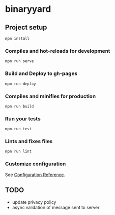 # binaryyard

## Project setup
```
npm install
```

### Compiles and hot-reloads for development
```
npm run serve
```

### Build and Deploy to gh-pages
```
npm run deploy
```

### Compiles and minifies for production
```
npm run build
```

### Run your tests
```
npm run test
```

### Lints and fixes files
```
npm run lint
```

### Customize configuration
See [Configuration Reference](https://cli.vuejs.org/config/).

## TODO
 - update privacy policy
 - async validation of message sent to server
